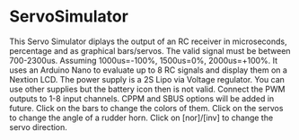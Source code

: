 # ServoSimulator

This Servo Simulator diplays the output of an RC receiver in microseconds, percentage and as graphical bars/servos.
The valid signal must be between 700-2300us.
Assuming 1000us=-100%, 1500us=0%, 2000us=+100%.
It uses an Arduino Nano to evaluate up to 8 RC signals and display them on a Nextion LCD.
The power supply is a 2S Lipo via Voltage regulator.
You can use other supplies but the battery icon then is not valid.
Connect the PWM outputs to 1-8 input channels.
CPPM and SBUS options will be added in future.
Click on the bars to change the colors of them.
Click on the servos to change the angle of a rudder horn.
Click on [nor]/[inv] to change the servo direction.



